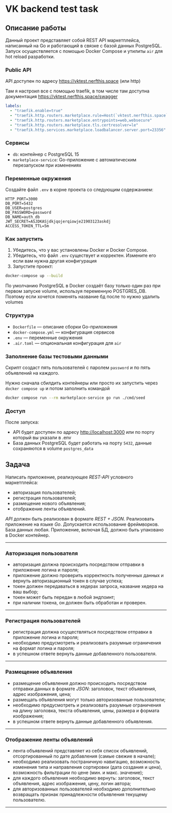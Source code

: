 # VK backend test task

## Описание работы

Данный проект представляет собой REST API маркетплейса, написанный на Go и работающий в связке с базой данных PostgreSQL. Запуск осуществляется с помощью Docker Compose и утилиты `air` для hot reload разработки.

### Public API

API доступен по адресу <https://vktest.nerfthis.space> (или http)

Там я настроил все с помощью traefik, в том числе там доступна документация <https://vktest.nerfthis.space/swagger>

```yaml
labels:
  - "traefik.enable=true"
  - "traefik.http.routers.marketplace.rule=Host(`vktest.nerfthis.space`)"
  - "traefik.http.routers.marketplace.entrypoints=web,websecure"
  - "traefik.http.routers.marketplace.tls.certresolver=le"
  - "traefik.http.services.marketplace.loadbalancer.server.port=23356"
```

### Сервисы

- `db`: контейнер с PostgreSQL 15
- `marketplace-service`: Go-приложение с автоматическим перезапуском при изменениях

### Переменные окружения

Создайте файл `.env` в корне проекта со следующим содержанием:

```env
HTTP_PORT=3000
DB_PORT=5432
DB_USER=postgres
DB_PASSWORD=password
DB_NAME=auth_db
JWT_SECRET=ASJDKASjdkjqojerqiowje21903123askdj
ACCESS_TOKEN_TTL=5m
```

### Как запустить

1. Убедитесь, что у вас установлены Docker и Docker Compose.
2. Убедитесь, что файл `.env` существует и корректен. Измените его если вам нужна другая конфигурация
3. Запустите проект:

```bash
docker-compose up --build
```

По умолчанию PostgreSQL в Docker создаёт базу только один раз при первом запуске volume, используя переменную POSTGRES_DB. Поэтому если хочется поменять название бд после то нужно удалить volumes

### Структура

- `Dockerfile` — описание сборки Go-приложения
- `docker-compose.yml` — конфигурация сервисов
- `.env` — переменные окружения
- `.air.toml` — опциональная конфигурация для `air`

### Заполнение базы тестовыми данными

Скрипт создаст пять пользователей с паролем `password` и по пять объявлений на каждого.

Нужно сначала сбилдить контейнеры или просто их запустить через `docker compose up` и потом заполнить командой

```bash
docker compose run --rm marketplace-service go run ./cmd/seed
```

### Доступ

После запуска:

- API будет доступен по адресу [http://localhost:3000](http://localhost:3000) или по порту который вы указали в .env
- База данных PostgreSQL будет работать на порту `5432`, данные сохраняются в volume `postgres_data`

## Задача

Написать приложение, реализующее _REST-API_ условного маркетплейса:

- авторизация пользователей;
- регистрация пользователей;
- размещение нового объявления;
- отображение ленты объявлений.

_API_ должен быть реализован в формате _REST + JSON_. Реализовать приложение на языке _Go_. Допускается использование фреймворков. База данных любая. Приложение, включая БД, должно быть упаковано в Docker контейнер.

---

### Авторизация пользователя

- авторизация должна происходить посредством отправки в приложение логина и пароля;
- приложение должно проверить корректность полученных данных и вернуть авторизационный токен в случае успеха;
- токен должен передаваться в хедерах запроса, название хедера на ваш выбор;
- токен может быть передан в любой эндпоинт;
- при наличии токена, он должен быть обработан и проверен.

---

### Регистрация пользователей

- регистрация должна осуществляться посредством отправки в приложение логина и пароля;
- необходимо предусмотреть и реализовать разумные ограничения на формат логина и пароля;
- в успешном ответе вернуть данные добавленного пользователя.

---

### Размещение объявления

- размещение объявления должно происходить посредством отправки данных в формате _JSON_: заголовок, текст объявления, адрес изображения, цена;
- размещать объявления могут только авторизованные пользователи;
- необходимо предусмотреть и реализовать разумные ограничения на длину заголовка, текста объявления, цены, размера и формата изображения;
- в успешном ответе вернуть данные добавленного объявления.

---

### Отображение ленты объявлений

- лента объявлений представляет из себя список объявлений, отсортированный по дате добавления (самые свежие в начале);
- необходимо реализовать постраничную навигацию, возможность изменения типа и направления сортировки (дата создания и цена), возможность фильтрации по цене (мин. и макс. значение);
- для каждого объявления необходимо вернуть: заголовок, текст объявления, адрес изображения, цену, логин автора;
- для авторизованных пользователей необходимо дополнительно возвращать признак принадлежности объявления текущему пользователю.

---
